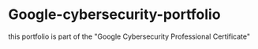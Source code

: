 # Google-cybersecurity-portfolio
this portfolio is part of the "Google Cybersecurity Professional Certificate"
